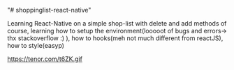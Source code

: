 "# shoppinglist-react-native" 

Learning React-Native on a simple shop-list with delete and add methods of course,  learning how to setup the environment(looooot of bugs and errors-> thx stackoverflow :)  ), how to hooks(meh not much different from reactJS), how to style(easyp)

https://tenor.com/t6ZK.gif
